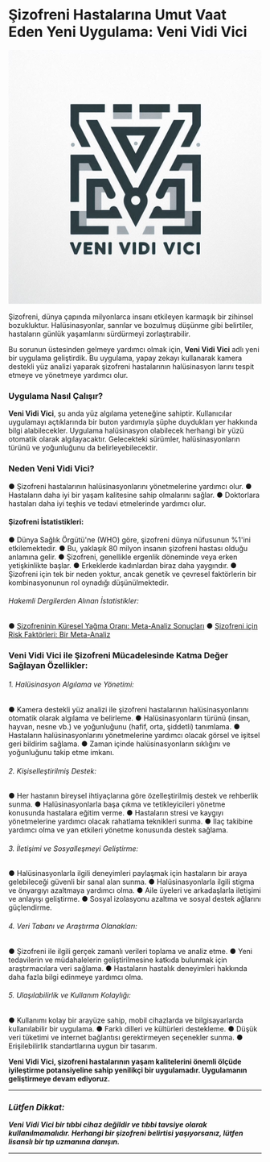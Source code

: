 # Şizofreni Hastalarına Umut Vaat Eden Yeni Uygulama: Veni Vidi Vici

![VeniVidiVici](/android/app/src/main/res/mipmap-hdpi/ic_launcher.png)

Şizofreni, dünya çapında milyonlarca insanı etkileyen karmaşık bir zihinsel bozukluktur. Halüsinasyonlar, sanrılar ve bozulmuş düşünme gibi belirtiler, hastaların günlük yaşamlarını sürdürmeyi zorlaştırabilir.

Bu sorunun üstesinden gelmeye yardımcı olmak için, **Veni Vidi Vici** adlı yeni bir uygulama geliştirdik. Bu uygulama, yapay zekayı kullanarak kamera destekli yüz analizi yaparak şizofreni hastalarının halüsinasyon larını tespit etmeye ve yönetmeye yardımcı olur.

### Uygulama Nasıl Çalışır?

**Veni Vidi Vici**, şu anda yüz algılama yeteneğine sahiptir. Kullanıcılar uygulamayı açtıklarında bir buton yardımıyla şüphe duydukları yer hakkında bilgi alabilecekler. Uygulama halüsinasyon olabilecek herhangi bir yüzü otomatik olarak algılayacaktır. Gelecekteki sürümler, halüsinasyonların türünü ve yoğunluğunu da belirleyebilecektir.

### Neden Veni Vidi Vici?

●	Şizofreni hastalarının halüsinasyonlarını yönetmelerine yardımcı olur.
●	Hastaların daha iyi bir yaşam kalitesine sahip olmalarını sağlar.
●	Doktorlara hastaları daha iyi teşhis ve tedavi etmelerinde yardımcı olur.


#### Şizofreni İstatistikleri:

●	Dünya Sağlık Örgütü'ne (WHO) göre, şizofreni dünya nüfusunun %1'ini etkilemektedir.
●	Bu, yaklaşık 80 milyon insanın şizofreni hastası olduğu anlamına gelir.
●	Şizofreni, genellikle ergenlik döneminde veya erken yetişkinlikte başlar.
●	Erkeklerde kadınlardan biraz daha yaygındır.
●	Şizofreni için tek bir neden yoktur, ancak genetik ve çevresel faktörlerin bir kombinasyonunun rol oynadığı düşünülmektedir.

###### Hakemli Dergilerden Alınan İstatistikler:

●	[Şizofreninin Küresel Yağma Oranı: Meta-Analiz Sonuçları](https://www.ncbi.nlm.nih.gov/books/NBK539864/)
●	[Şizofreni için Risk Faktörleri: Bir Meta-Analiz](https://www.ncbi.nlm.nih.gov/pmc/articles/PMC6192504/)

### Veni Vidi Vici ile Şizofreni Mücadelesinde Katma Değer Sağlayan Özellikler: 

###### 1. Halüsinasyon Algılama ve Yönetimi: 
●	Kamera destekli yüz analizi ile şizofreni hastalarının halüsinasyonlarını otomatik olarak algılama ve belirleme.
●	Halüsinasyonların türünü (insan, hayvan, nesne vb.) ve yoğunluğunu (hafif, orta, şiddetli) tanımlama.
●	Hastaların halüsinasyonlarını yönetmelerine yardımcı olacak görsel ve işitsel geri bildirim sağlama.
●	Zaman içinde halüsinasyonların sıklığını ve yoğunluğunu takip etme imkanı.

###### 2. Kişiselleştirilmiş Destek:

●	Her hastanın bireysel ihtiyaçlarına göre özelleştirilmiş destek ve rehberlik sunma.
●	Halüsinasyonlarla başa çıkma ve tetikleyicileri yönetme konusunda hastalara eğitim verme.
●	Hastaların stresi ve kaygıyı yönetmelerine yardımcı olacak rahatlama teknikleri sunma.
●	İlaç takibine yardımcı olma ve yan etkileri yönetme konusunda destek sağlama.

###### 3. İletişimi ve Sosyalleşmeyi Geliştirme:

●	Halüsinasyonlarla ilgili deneyimleri paylaşmak için hastaların bir araya gelebileceği güvenli bir sanal alan sunma.
●	Halüsinasyonlarla ilgili stigma ve önyargıyı azaltmaya yardımcı olma.
●	Aile üyeleri ve arkadaşlarla iletişimi ve anlayışı geliştirme.
●	Sosyal izolasyonu azaltma ve sosyal destek ağlarını güçlendirme.

###### 4. Veri Tabanı ve Araştırma Olanakları:

●	Şizofreni ile ilgili gerçek zamanlı verileri toplama ve analiz etme.
●	Yeni tedavilerin ve müdahalelerin geliştirilmesine katkıda bulunmak için araştırmacılara veri sağlama.
●	Hastaların hastalık deneyimleri hakkında daha fazla bilgi edinmeye yardımcı olma.

###### 5. Ulaşılabilirlik ve Kullanım Kolaylığı:

●	Kullanımı kolay bir arayüze sahip, mobil cihazlarda ve bilgisayarlarda kullanılabilir bir uygulama.
●	Farklı dilleri ve kültürleri destekleme.
●	Düşük veri tüketimi ve internet bağlantısı gerektirmeyen seçenekler sunma.
●	Erişilebilirlik standartlarına uygun bir tasarım.


**Veni Vidi Vici, şizofreni hastalarının yaşam kalitelerini önemli ölçüde iyileştirme potansiyeline sahip yenilikçi bir uygulamadır. Uygulamanın geliştirmeye devam ediyoruz.**

---

### ***Lütfen Dikkat:***
***Veni Vidi Vici bir tıbbi cihaz değildir ve tıbbi tavsiye olarak kullanılmamalıdır. Herhangi bir şizofreni belirtisi yaşıyorsanız, lütfen lisanslı bir tıp uzmanına danışın.***

---



